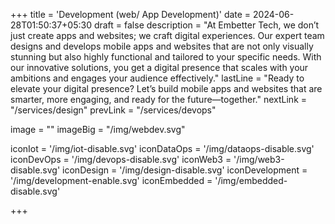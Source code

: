 +++
title = 'Development (web/ App Development)'
date = 2024-06-28T01:50:37+05:30
draft = false
description = "At Embetter Tech, we don’t just create apps and websites; we craft digital experiences. Our expert team designs and develops mobile apps and websites that are not only visually stunning but also highly functional and tailored to your specific needs. With our innovative solutions, you get a digital presence that scales with your ambitions and engages your audience effectively."
lastLine = "Ready to elevate your digital presence? Let’s build mobile apps and websites that are smarter, more engaging, and ready for the future—together."
nextLink = "/services/design"
prevLink = "/services/devops"

image =  ""
imageBig = "/img/webdev.svg"

iconIot = '/img/iot-disable.svg'
iconDataOps = '/img/dataops-disable.svg'
iconDevOps = '/img/devops-disable.svg'
iconWeb3 = '/img/web3-disable.svg'
iconDesign = '/img/design-disable.svg'
iconDevelopment = '/img/development-enable.svg'
iconEmbedded = '/img/embedded-disable.svg'

+++
